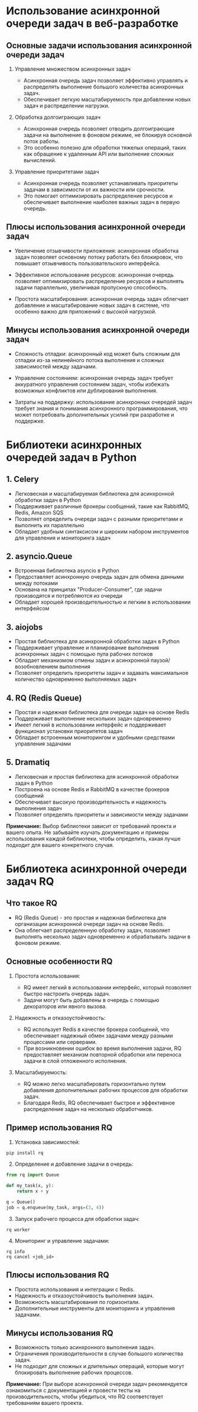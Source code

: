# Использование асинхронной очереди задач в веб-разработке

## Основные задачи использования асинхронной очереди задач

1. Управление множеством асинхронных задач
   - Асинхронная очередь задач позволяет эффективно управлять и распределять выполнение большого количества асинхронных задач.
   - Обеспечивает легкую масштабируемость при добавлении новых задач и распределении нагрузки.

2. Обработка долгоиграющих задач
   - Асинхронная очередь позволяет отводить долгоиграющие задачи на выполнение в фоновом режиме, не блокируя основной поток работы.
   - Это особенно полезно для обработки тяжелых операций, таких как обращение к удаленным API или выполнение сложных вычислений.

3. Управление приоритетами задач
   - Асинхронная очередь позволяет устанавливать приоритеты задачам в зависимости от их важности или срочности.
   - Это помогает оптимизировать распределение ресурсов и обеспечивает выполнение наиболее важных задач в первую очередь.

## Плюсы использования асинхронной очереди задач

- Увеличение отзывчивости приложения: асинхронная обработка задач позволяет основному потоку работать без блокировок, что повышает отзывчивость пользовательского интерфейса.

- Эффективное использование ресурсов: асинхронная очередь позволяет оптимизировать распределение ресурсов и выполнять задачи параллельно, увеличивая пропускную способность.

- Простота масштабирования: асинхронная очередь задач облегчает добавление и масштабирование новых задач в системе, что особенно важно для приложений с высокой нагрузкой.

## Минусы использования асинхронной очереди задач

- Сложность отладки: асинхронный код может быть сложным для отладки из-за нелинейного потока выполнения и сложных зависимостей между задачами.

- Управление состоянием: асинхронная очередь задач требует аккуратного управления состоянием задач, чтобы избежать возможных конфликтов или дублирования выполнения.

- Затраты на поддержку: использование асинхронных очередей задач требует знания и понимания асинхронного программирования, что может потребовать дополнительных усилий при разработке и поддержке.

# Библиотеки асинхронных очередей задач в Python

## 1. Celery
- Легковесная и масштабируемая библиотека для асинхронной обработки задач в Python
- Поддерживает различные брокеры сообщений, такие как RabbitMQ, Redis, Amazon SQS
- Позволяет определить очереди задач с разными приоритетами и выполнить их параллельно
- Обладает удобным синтаксисом и широким набором инструментов для управления и мониторинга задач

## 2. asyncio.Queue
- Встроенная библиотека asyncio в Python
- Предоставляет асинхронную очередь задач для обмена данными между потоками
- Основана на принципах "Producer-Consumer", где задачи производятся и потребляются из очереди
- Обладает хорошей производительностью и легким в использовании интерфейсом

## 3. aiojobs
- Простая библиотека для асинхронной обработки задач в Python
- Поддерживает управление и планирование выполнения асинхронных задач с помощью пула рабочих потоков
- Обладает механизмом отмены задач и асинхронной паузой/возобновлением выполнения
- Позволяет определить приоритеты задач и задавать максимальное количество одновременно выполняемых задач

## 4. RQ (Redis Queue)
- Простая и надежная библиотека для очереди задач на основе Redis
- Поддерживает выполнение нескольких задач одновременно
- Имеет легкий в использовании интерфейс и поддерживает функционал установки приоритетов задач
- Обладает встроенным мониторингом и удобными средствами управления задачами

## 5. Dramatiq
- Легковесная и простая библиотека для асинхронной обработки задач в Python
- Построена на основе Redis и RabbitMQ в качестве брокеров сообщений
- Обеспечивает высокую производительность и надежность выполнения задач
- Позволяет определять приоритеты и зависимости между задачами

**Примечание:** Выбор библиотеки зависит от требований проекта и вашего опыта. Не забывайте изучать документацию и примеры использования каждой библиотеки, чтобы определить, какая лучше подходит для вашего конкретного случая.


# Библиотека асинхронной очереди задач RQ

## Что такое RQ
- RQ (Redis Queue) - это простая и надежная библиотека для организации асинхронной очереди задач на основе Redis.
- Она облегчает распределенную обработку задач, позволяет выполнять несколько задач одновременно и обрабатывать задачи в фоновом режиме.

## Основные особенности RQ
1. Простота использования:
   - RQ имеет легкий в использовании интерфейс, который позволяет быстро настроить очередь задач.
   - Задачи могут быть добавлены в очередь с помощью декораторов или явного вызова.

2. Надежность и отказоустойчивость:
   - RQ использует Redis в качестве брокера сообщений, что обеспечивает надежный обмен задачами между разными процессами или серверами.
   - При возникновении ошибок во время выполнения задачи, RQ предоставляет механизм повторной обработки или переноса задачи в слой отложенного исполнения.

3. Масштабируемость:
   - RQ можно легко масштабировать горизонтально путем добавления дополнительных рабочих процессов для обработки задач.
   - Благодаря Redis, RQ обеспечивает быстрое и эффективное распределение задач на несколько обработчиков.

## Пример использования RQ

1. Установка зависимостей:
```python
pip install rq
```

2. Определение и добавление задачи в очередь:
```python
from rq import Queue

def my_task(x, y):
    return x + y

q = Queue()
job = q.enqueue(my_task, args=(3, 4))
```

3. Запуск рабочего процесса для обработки задач:
```console
rq worker
```

4. Мониторинг и управление задачами:
```console
rq info
rq cancel <job_id>
```

## Плюсы использования RQ
- Простота использования и интеграции с Redis.
- Надежность и отказоустойчивость выполнения задач.
- Возможность масштабирования по горизонтали.
- Дополнительные инструменты для мониторинга и управления задачами.

## Минусы использования RQ
- Возможность только асинхронного выполнения задач.
- Ограничения производительности в случае большого количества задач.
- Не подходит для сложных и длительных операций, которые могут блокировать выполнение рабочих процессов.

**Примечание:** При выборе асинхронной очереди задач рекомендуется ознакомиться с документацией и провести тесты на производительность, чтобы убедиться, что RQ соответствует требованиям вашего проекта.










